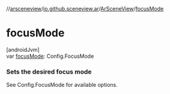 //[arsceneview](../../../index.md)/[io.github.sceneview.ar](../index.md)/[ArSceneView](index.md)/[focusMode](focus-mode.md)

# focusMode

[androidJvm]\
var [focusMode](focus-mode.md): Config.FocusMode

###  Sets the desired focus mode

See Config.FocusMode for available options.

